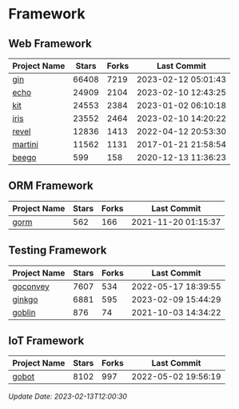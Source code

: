 # Framework

## Web Framework
| Project Name | Stars | Forks | Last Commit |
| ------------ | ----- | ----- | ----------- |
| [gin](https://github.com/gin-gonic/gin) | 66408 | 7219 | 2023-02-12 05:01:43 |
| [echo](https://github.com/labstack/echo) | 24909 | 2104 | 2023-02-10 12:43:25 |
| [kit](https://github.com/go-kit/kit) | 24553 | 2384 | 2023-01-02 06:10:18 |
| [iris](https://github.com/kataras/iris) | 23552 | 2464 | 2023-02-10 14:20:22 |
| [revel](https://github.com/revel/revel) | 12836 | 1413 | 2022-04-12 20:53:30 |
| [martini](https://github.com/go-martini/martini) | 11562 | 1131 | 2017-01-21 21:58:54 |
| [beego](https://github.com/astaxie/beego) | 599 | 158 | 2020-12-13 11:36:23 |

## ORM Framework
| Project Name | Stars | Forks | Last Commit |
| ------------ | ----- | ----- | ----------- |
| [gorm](https://github.com/jinzhu/gorm) | 562 | 166 | 2021-11-20 01:15:37 |

## Testing Framework
| Project Name | Stars | Forks | Last Commit |
| ------------ | ----- | ----- | ----------- |
| [goconvey](https://github.com/smartystreets/goconvey) | 7607 | 534 | 2022-05-17 18:39:55 |
| [ginkgo](https://github.com/onsi/ginkgo) | 6881 | 595 | 2023-02-09 15:44:29 |
| [goblin](https://github.com/franela/goblin) | 876 | 74 | 2021-10-03 14:34:22 |

## IoT Framework
| Project Name | Stars | Forks | Last Commit |
| ------------ | ----- | ----- | ----------- |
| [gobot](https://github.com/hybridgroup/gobot) | 8102 | 997 | 2022-05-02 19:56:19 |

*Update Date: 2023-02-13T12:00:30*